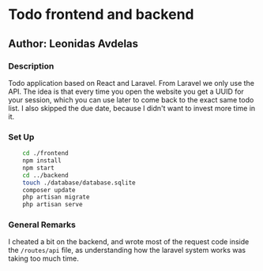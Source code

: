 # Todo frontend and backend

## Author: Leonidas Avdelas

### Description

Todo application based on React and Laravel. From Laravel we only use the API.
The idea is that every time you open the website you get a UUID for your session,
which you can use later to come back to the exact same todo list. I also skipped the
due date, because I didn't want to invest more time in it.

### Set Up

```bash
    cd ./frontend
    npm install
    npm start
    cd ../backend
    touch ./database/database.sqlite
    composer update
    php artisan migrate
    php artisan serve
```

### General Remarks

I cheated a bit on the backend, and wrote most of the request code inside the `/routes/api` file,
as understanding how the laravel system works was taking too much time.
